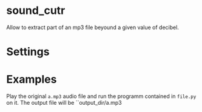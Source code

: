# sound_cutr

Allow to extract part of an mp3 file beyound a given value of decibel.

# Settings



# Examples

Play the original `a.mp3` audio file and run the programm contained in `file.py` on it.
The output file will be ``output_dir/a.mp3




